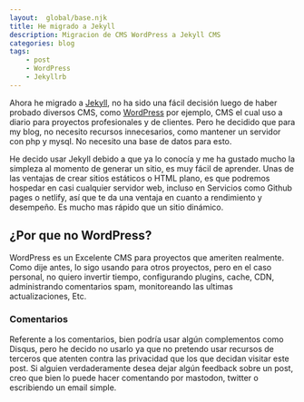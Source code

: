```yaml
---
layout:  global/base.njk
title: He migrado a Jekyll
description: Migracion de CMS WordPress a Jekyll CMS
categories: blog
tags:
    - post
    - WordPress
    - Jekyllrb
---
```


Ahora he migrado a [Jekyll](https://jekyllrb.com/), no ha sido una fácil decisión luego de haber probado diversos CMS, como [WordPress](https://wordpress.org) por ejemplo, CMS el cual uso a diario para proyectos profesionales y de clientes. Pero he decidido que para my blog, no necesito recursos innecesarios, como mantener un servidor con php y mysql. No necesito una base de datos para esto.

He decido usar Jekyll debido a que ya lo conocía y me ha gustado mucho la simpleza al momento de generar un sitio, es muy fácil de aprender. Unas de las ventajas de crear sitios estáticos o HTML plano, es que podremos hospedar en casi cualquier servidor web, incluso en Servicios como Github pages o netlify, así que te da una ventaja en cuanto a rendimiento y desempeño. Es mucho mas rápido que un sitio dinámico.

## ¿Por que no WordPress?

WordPress es un Excelente CMS para proyectos que ameriten realmente. Como dije antes, lo sigo usando para otros proyectos, pero en el caso personal, no quiero invertir tiempo, configurando plugins, cache, CDN, administrando comentarios spam, monitoreando las ultimas actualizaciones, Etc.

### Comentarios

Referente a los comentarios, bien podría usar algún complementos como Disqus, pero he decido no usarlo ya que no pretendo usar recursos de terceros que atenten contra las privacidad que los que decidan visitar este post. Si alguien verdaderamente desea dejar algún feedback sobre un post, creo que bien lo puede hacer comentando por mastodon, twitter o escribiendo un email simple.
